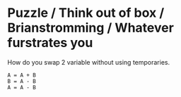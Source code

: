 # Puzzle / Think out of box / Brianstromming / Whatever furstrates you

How do you swap 2 variable without using temporaries.

```
A = A + B
B = A - B
A = A - B
```
